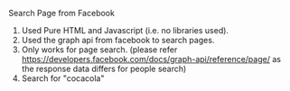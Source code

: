 Search Page from Facebook

1. Used Pure HTML and Javascript (i.e. no libraries used).
2. Used the graph api from facebook to search pages.
3. Only works for page search. (please refer https://developers.facebook.com/docs/graph-api/reference/page/ as the response data differs for people search)
4. Search for "cocacola"